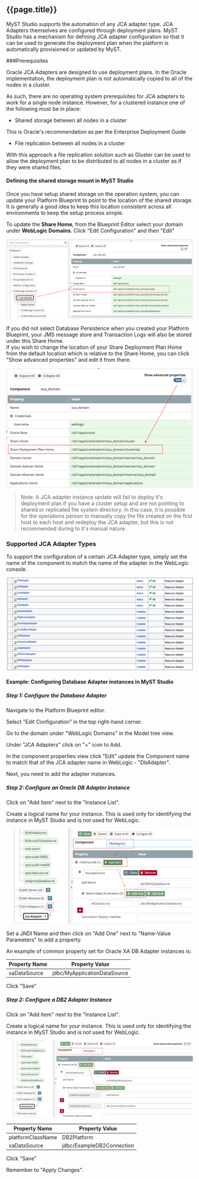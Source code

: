 ## {{page.title}}

MyST Studio supports the automation of any JCA adapter type. JCA Adapters themselves are configured through deployment plans. MyST Studio has a mechanism for defining JCA adapter configuration so that it can be used to generate the deployment plan when the platform is automatically provisioned or updated by MyST.

###Prerequisites

Oracle JCA Adapters are designed to use deployment plans. In the Oracle implementation, the deployment plan is not automatically copied to all of the nodes in a cluster.

As such, there are no operating system prerequisites for JCA adapters to work for a single node instance. However, for a clustered instance one of the following must be in place:

* Shared storage between all nodes in a cluster

This is Oracle's recommendation as per the Enterprise Deployment Guide

* File replication between all nodes in a cluster

With this approach a file replication solution such as Gluster can be used to allow the deployment plan to be distributed to all nodes in a cluster as if they were shared files.

#### Defining the shared storage mount in MyST Studio

Once you have setup shared storage on the operation system, you can update your Platform Blueprint to point to the location of the shared storage. It is generally a good idea to keep this location consistent across all environments to keep the setup process simple.

To update the **Share Home**, from the Blueprint Editor select your domain under **WebLogic Domains**. Click "Edit Configuration" and then "Edit"

![](img/howto-config-jca-1.edit-domain.png)

If you did not select Database Persistence when you created your Platform Blueprint, your JMS message store and Transaction Logs will also be stored under this Share Home.  
If you wish to change the location of your Share Deployment Plan Home from the default location which is relative to the Share Home, you can click "Show advanced properties" and edit it from there.

![](img/howto-config-jca-2.edit-domain-adv.png)

> Note: A JCA adapter instance update will fail to deploy it's deployment plan if you have a cluster setup and are not pointing to shared or replicated file system directory. In this case, it is possible for the operations person to manually copy the file created on the first host to each host and redeploy the JCA adapter, but this is not recommended during to it's manual nature.

### Supported JCA Adapter Types

To support the configuration of a certain JCA Adapter type, simply set the name of the component to match the name of the adapter in the WebLogic console.

![](img/howto-config-jca-3.adpt-types.png)

#### Example: Configuring Database Adapter instances in MyST Studio

##### Step 1: Configure the Database Adapter

Navigate to the Platform Blueprint editor.

Select "Edit Configuration" in the top right-hand corner.

Go to the domain under "WebLogic Domains" in the Model tree view.

Under "JCA Adapters" click on "+" icon to Add.

In the component properties view click "Edit" update the Component name to match that of the JCA adapter name in WebLogic - "DbAdapter".

Next, you need to add the adapter instances.

##### Step 2: Configure an Oracle DB Adapter Instance

Click on "Add Item" next to the "Instance List".

Create a logical name for your instance. This is used only for identifying the instance in MyST Studio and is not used for WebLogic.

![](img/howto-config-jca-4.edit-instance.png)

Set a JNDI Name and then click on "Add One" next to "Name-Value Parameters" to add a property.

An example of common property set for Oracle XA DB Adapter instances is:

| Property Name | Property Value | 
| ------------- | -------------- |
| xaDataSource	| jdbc/MyApplicationDataSource |

Click "Save"

##### Step 2: Configure a DB2 Adapter Instance

Click on "Add Item" next to the "Instance List".

Create a logical name for your instance. This is used only for identifying the instance in MyST Studio and is not used for WebLogic.

![](img/howto-config-jca-5.edit-instance-2.png)

| Property Name | Property Value | 
| ------------- | -------------- |	
| platformClassName | DB2Platform |
| xaDataSource	| jdbc/ExampleDB2Connection |

Click "Save"

Remember to "Apply Changes".